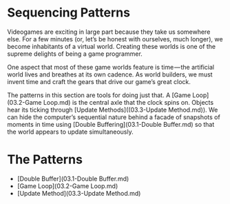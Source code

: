 Sequencing Patterns
============================

Videogames are exciting in large part because they take us somewhere else. For a few minutes (or, let’s be honest with ourselves, much longer), we become inhabitants of a virtual world. Creating these worlds is one of the supreme delights of being a game programmer.

One aspect that most of these game worlds feature is time — the artificial world lives and breathes at its own cadence. As world builders, we must invent time and craft the gears that drive our game’s great clock.

The patterns in this section are tools for doing just that. A [Game Loop](03.2-Game Loop.md) is the central axle that the clock spins on. Objects hear its ticking through [Update Methods]((03.3-Update Method.md)). We can hide the computer’s sequential nature behind a facade of snapshots of moments in time using [Double Buffering](03.1-Double Buffer.md) so that the world appears to update simultaneously.

# The Patterns

-  [Double Buffer](03.1-Double Buffer.md)
-  [Game Loop](03.2-Game Loop.md)
-  [Update Method](03.3-Update Method.md)
